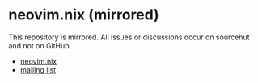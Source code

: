 # neovim.nix (mirrored)

This repository is mirrored. All issues or discussions occur on sourcehut and
not on GitHub.

- [neovim.nix][repo]
- [mailing list][ml]

[repo]: https://git.sr.ht/~rogeruiz/neovim.nix
[ml]: https://lists.sr.ht/~rogeruiz/bandeja-paisa
